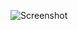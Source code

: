 ![Screenshot](https://raw.githubusercontent.com/Cryakl/Ultimate-RAT-Collection/refs/heads/main/CyberGate/CyberGate%20v1.01.5/Screenshot.png)

